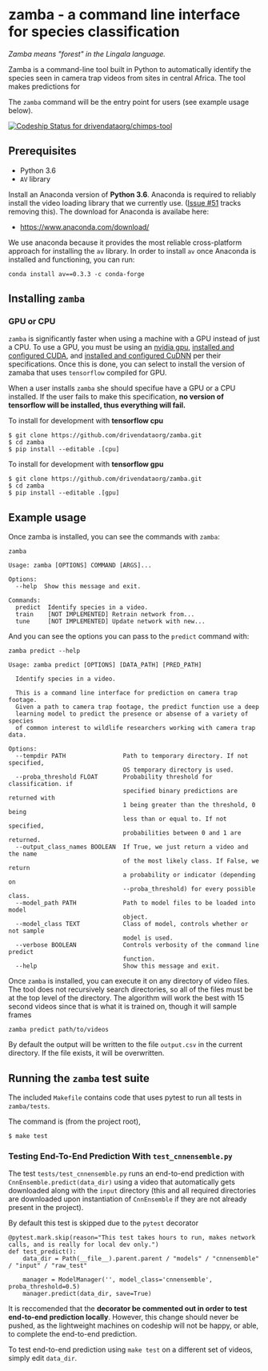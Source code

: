 # zamba - a command line interface for species classification

_Zamba means "forest" in the Lingala language._

Zamba is a command-line tool built in Python to automatically identify the species seen in camera trap videos from sites in central Africa. The tool makes predictions for

The `zamba` command will be the entry point for users (see
example usage below).

[ ![Codeship Status for drivendataorg/chimps-tool](https://app.codeship.com/projects/03e3a040-0b6d-0136-afe4-3aeedc3a22e1/status?branch=master)](https://app.codeship.com/projects/281856)

## Prerequisites

 - Python 3.6
 - `AV` library

Install an Anaconda version of **Python 3.6**. Anaconda is required to reliably install the video loading library that we currently use. ([Issue #51](https://github.com/drivendataorg/zamba/issues/51) tracks removing this). The download for Anaconda is availabe here:

 - https://www.anaconda.com/download/

We use anaconda because it provides the most reliable cross-platform approach for installing the `av` library. In order to install `av` once Anaconda is installed and functioning, you can run:

```
conda install av==0.3.3 -c conda-forge
```

## Installing `zamba`

### GPU or CPU

`zamba` is significantly faster when using a machine with a GPU instead of just a CPU. To use a GPU, you must be using an [nvidia gpu](https://www.nvidia.com/Download/index.aspx?lang=en-us), [installed and configured CUDA](https://developer.nvidia.com/cuda-downloads), and [installed and configured CuDNN](https://developer.nvidia.com/cudnn) per their specifications. Once this is done, you can select to install the version of zamaba that uses `tensorflow` compiled for GPU.

When a user installs `zamba` she should specifue have a GPU or a CPU installed. If the user fails to make this specification, **no version of tensorflow will be installed, thus everything will fail.**

To install for development with **tensorflow cpu**
```
$ git clone https://github.com/drivendataorg/zamba.git
$ cd zamba
$ pip install --editable .[cpu]
```

To install for development with **tensorflow gpu**
```
$ git clone https://github.com/drivendataorg/zamba.git
$ cd zamba
$ pip install --editable .[gpu]
```


## Example usage

Once zamba is installed, you can see the commands with `zamba`:

`zamba`

```
Usage: zamba [OPTIONS] COMMAND [ARGS]...

Options:
  --help  Show this message and exit.

Commands:
  predict  Identify species in a video.
  train    [NOT IMPLEMENTED] Retrain network from...
  tune     [NOT IMPLEMENTED] Update network with new...
```

And you can see the options you can pass to the `predict` command with:

`zamba predict --help`

```
Usage: zamba predict [OPTIONS] [DATA_PATH] [PRED_PATH]

  Identify species in a video.

  This is a command line interface for prediction on camera trap footage.
  Given a path to camera trap footage, the predict function use a deep
  learning model to predict the presence or absense of a variety of species
  of common interest to wildlife researchers working with camera trap data.

Options:
  --tempdir PATH                Path to temporary directory. If not specified,
                                OS temporary directory is used.
  --proba_threshold FLOAT       Probability threshold for classification. if
                                specified binary predictions are returned with
                                1 being greater than the threshold, 0 being
                                less than or equal to. If not specified,
                                probabilities between 0 and 1 are returned.
  --output_class_names BOOLEAN  If True, we just return a video and the name
                                of the most likely class. If False, we return
                                a probability or indicator (depending on
                                --proba_threshold) for every possible class.
  --model_path PATH             Path to model files to be loaded into model
                                object.
  --model_class TEXT            Class of model, controls whether or not sample
                                model is used.
  --verbose BOOLEAN             Controls verbosity of the command line predict
                                function.
  --help                        Show this message and exit.
```

Once `zamba` is installed, you can execute it on any directory of video files. The tool does not recursively search directories, so all of the files must be at the top level of the directory. The algorithm will work the best with 15 second videos since that is what it is trained on, though it will sample frames

`zamba predict path/to/videos`

By default the output will be written to the file `output.csv` in the current directory. If the file exists, it will be overwritten.

## Running the `zamba` test suite

The included `Makefile` contains code that uses pytest to run all tests in `zamba/tests`.

The command is (from the project root),

```
$ make test
```

### Testing End-To-End Prediction With `test_cnnensemble.py`
The test `tests/test_cnnensemble.py` runs an end-to-end prediction with `CnnEnsemble.predict(data_dir)` using a video that automatically gets downloaded along with the `input` directory (this and all required directories are downloaded upon instantiation of `CnnEnsemble` if they are not already present in the project).

By default this test is skipped due to the `pytest` decorator

```
@pytest.mark.skip(reason="This test takes hours to run, makes network calls, and is really for local dev only.")
def test_predict():
    data_dir = Path(__file__).parent.parent / "models" / "cnnensemble" / "input" / "raw_test"

    manager = ModelManager('', model_class='cnnensemble', proba_threshold=0.5)
    manager.predict(data_dir, save=True)
```

It is reccomended that the **decorator be commented out in order to test end-to-end prediction locally**. However, this change should never be pushed, as the lightweight machines on codeship will not be happy, or able, to complete the end-to-end prediction.

To test end-to-end prediction using `make test` on a different set of videos, simply edit `data_dir`.


